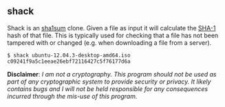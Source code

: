shack
-----

Shack is an [sha1sum](https://en.wikipedia.org/wiki/Sha1sum) clone. Given a file
as input it will calculate the [SHA-1](https://en.wikipedia.org/wiki/SHA-1) hash
of that file. This is typically used for checking that a file has not been
tampered with or changed (e.g. when downloading a file from a server).

	$ shack ubuntu-12.04.3-desktop-amd64.iso
	c09241f9a5c1eeae26ebf72116427c5f76177d6a

**Disclaimer**: _I am not a cryptography. This program should not be used as part of
  any cryptographic system to provide security or privacy. It likely contains
  bugs and I will not be held responsible for any consequences incurred through
  the mis-use of this program._
